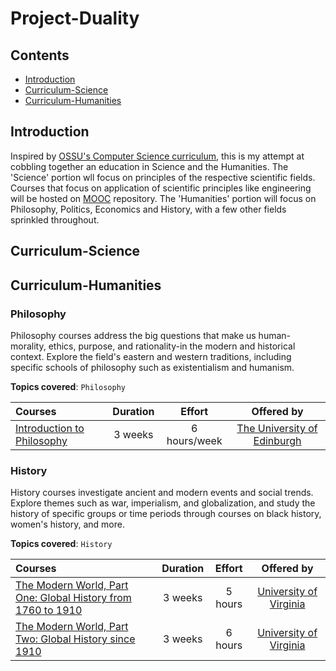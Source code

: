 # Project-Duality

## Contents
- [Introduction](#introduction)
- [Curriculum-Science](#curriculum---science)
- [Curriculum-Humanities](#curriculum---humanities)

## Introduction
Inspired by [OSSU's Computer Science curriculum](https://github.com/ossu/computer-science), this is my attempt at cobbling together an education in Science and the Humanities. The 'Science' portion wll focus on principles of the respective scientific fields. Courses that focus on application of scientific principles like engineering will be hosted on [MOOC](https://github.com/khkhiu/MOOC) repository. The 'Humanities' portion will focus on Philosophy, Politics, Economics and History, with a few other fields sprinkled throughout.


## Curriculum-Science

## Curriculum-Humanities

### Philosophy

Philosophy courses address the big questions that make us human-morality, ethics, purpose, and rationality-in the modern and historical context.
Explore the field's eastern and western traditions, including specific schools of philosophy such as existentialism and humanism.

**Topics covered**:
`Philosophy`

Courses | Duration | Effort | Offered by 
:-- | :--: | :--: | :--: |
[Introduction to Philosophy](https://www.coursera.org/learn/philosophy) | 3 weeks | 6 hours/week | [The University of Edinburgh](https://www.coursera.org/edinburgh)

### History

History courses investigate ancient and modern events and social trends. Explore themes such as war, imperialism, and globalization, and study the
history of specific groups or time periods through courses on black history, women's history, and more.

**Topics covered**:
`History`

Courses | Duration | Effort | Offered by 
:-- | :--: | :--: | :--: |
[The Modern World, Part One: Global History from 1760 to 1910](https://www.coursera.org/learn/modern-world) | 3 weeks | 5 hours | [University of Virginia](https://www.coursera.org/uva)
[The Modern World, Part Two: Global History since 1910](https://www.coursera.org/learn/modern-world-2) | 3 weeks | 6 hours | [University of Virginia](https://www.coursera.org/uva)